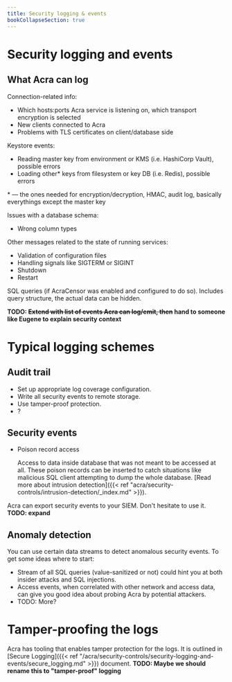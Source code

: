 ```yaml
---
title: Security logging & events
bookCollapseSection: true
---
```


# Security logging and events

## What Acra can log

<!-- grep 'log\.(Error|Warn|Info|Debug)f?\("' in Acra sources -->

Connection-related info:
* Which hosts:ports Acra service is listening on, which transport encryption is selected
* New clients connected to Acra
* Problems with TLS certificates on client/database side

Keystore events:
* Reading master key from environment or KMS (i.e. HashiCorp Vault), possible errors
* Loading other\* keys from filesystem or key DB (i.e. Redis), possible errors

\* — the ones needed for encryption/decryption, HMAC, audit log, basically everythings except the master key

Issues with a database schema:
* Wrong column types

Other messages related to the state of running services:
* Validation of configuration files
* Handling signals like SIGTERM or SIGINT
* Shutdown
* Restart

SQL queries (if AcraCensor was enabled and configured to do so).
Includes query structure, the actual data can be hidden.

**TODO: ~~Extend with list of events Acra can log/emit, then~~ hand to someone like Eugene to explain security context**

# Typical logging schemes

## Audit trail

* Set up appropriate log coverage configuration. 
* Write all security events to remote storage.
* Use tamper-proof protection.
* ? 

## Security events

* Poison record access

  Access to data inside database that was not meant to be accessed at all.
  These poison records can be inserted to catch situations like malicious SQL client attempting to dump the whole database.
  [Read more about intrusion detection]({{< ref "acra/security-controls/intrusion-detection/_index.md" >}}).

Acra can export security events to your SIEM. Don't hesitate to use it. **TODO: expand**

## Anomaly detection 

You can use certain data streams to detect anomalous security events. To get some ideas where to start: 

* Stream of all SQL queries (value-sanitized or not) could hint you at both insider attacks and SQL injections. 
* Access events, when correlated with other network and access data, can give you good idea about probing Acra by potential attackers. 
* TODO: More?


# Tamper-proofing the logs

Acra has tooling that enables tamper protection for the logs. It is outlined in [Secure Logging]({{< ref "/acra/security-controls/security-logging-and-events/secure_logging.md" >}}) document. **TODO: Maybe we should rename this to "tamper-proof" logging**
